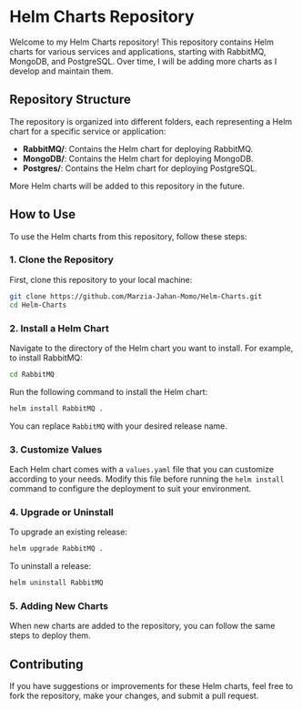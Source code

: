 # Helm Charts Repository

Welcome to my Helm Charts repository! This repository contains Helm charts for various services and applications, starting with RabbitMQ, MongoDB, and PostgreSQL. Over time, I will be adding more charts as I develop and maintain them.

## Repository Structure

The repository is organized into different folders, each representing a Helm chart for a specific service or application:

- **RabbitMQ/**: Contains the Helm chart for deploying RabbitMQ.
- **MongoDB/**: Contains the Helm chart for deploying MongoDB.
- **Postgres/**: Contains the Helm chart for deploying PostgreSQL.

More Helm charts will be added to this repository in the future.

## How to Use

To use the Helm charts from this repository, follow these steps:

### 1. Clone the Repository

First, clone this repository to your local machine:

```bash
git clone https://github.com/Marzia-Jahan-Momo/Helm-Charts.git
cd Helm-Charts
```

### 2. Install a Helm Chart

Navigate to the directory of the Helm chart you want to install. For example, to install RabbitMQ:

```bash
cd RabbitMQ
```

Run the following command to install the Helm chart:

```bash
helm install RabbitMQ .
```

You can replace `RabbitMQ` with your desired release name.

### 3. Customize Values

Each Helm chart comes with a `values.yaml` file that you can customize according to your needs. Modify this file before running the `helm install` command to configure the deployment to suit your environment.

### 4. Upgrade or Uninstall

To upgrade an existing release:

```bash
helm upgrade RabbitMQ .
```

To uninstall a release:

```bash
helm uninstall RabbitMQ
```

### 5. Adding New Charts

When new charts are added to the repository, you can follow the same steps to deploy them.

## Contributing

If you have suggestions or improvements for these Helm charts, feel free to fork the repository, make your changes, and submit a pull request.
